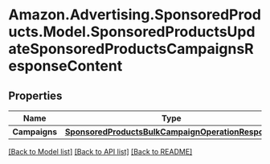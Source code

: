 # Amazon.Advertising.SponsoredProducts.Model.SponsoredProductsUpdateSponsoredProductsCampaignsResponseContent

## Properties

Name | Type | Description | Notes
------------ | ------------- | ------------- | -------------
**Campaigns** | [**SponsoredProductsBulkCampaignOperationResponse**](SponsoredProductsBulkCampaignOperationResponse.md) |  | 

[[Back to Model list]](../README.md#documentation-for-models) [[Back to API list]](../README.md#documentation-for-api-endpoints) [[Back to README]](../README.md)

